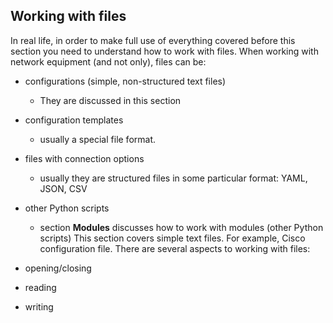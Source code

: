 ## Working with files
In real life, in order to make full use of everything covered before this section you need to understand how to work with files.
When working with network equipment (and not only), files can be:
- configurations (simple, non-structured text files)
  - They are discussed in this section
    
- configuration templates
  - usually a special file format.

- files with connection options
  - usually they are structured files in some particular format: YAML, JSON, CSV

- other Python scripts
  - section **Modules** discusses how to work with modules (other Python scripts)
This section covers simple text files. For example, Cisco configuration file.
There are several aspects to working with files:
- opening/closing
- reading
- writing
